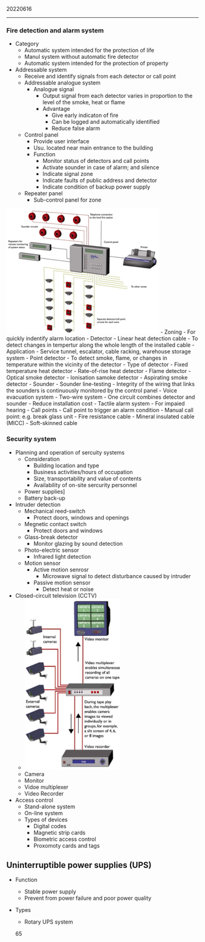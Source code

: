 ﻿20220616

---

### Fire detection and alarm system

- Category
	- Automatic system intended for the protection of life
	- Manul system without automatic fire detector
	- Automatic system intended for the protection of property
- Addressable system
	- Receive and identify signals from each detector or call point
	- Addressable analogue system
		- Analogue signal
			- Output signal from each detector varies in proportion to the level of the smoke, heat or flame
			- Advantage
				- Give early indicaton of fire
				- Can be logged and automatically identified
				- Reduce false alarm
	- Control panel
		- Provide user interface
		- Usu. located near main entrance to the building
		- Function	
			- Monitor status of detectors and call points
			- Activate sounder in case of alarm; and silence
			- Indicate signal zone
			- Indicate faults of public address and detector
			- Indicate condition of backup power supply
	- Repeater panel
		- Sub-control panel for zone
<img src="https://raw.githubusercontent.com/zoe-gif/images/master/20220617101356.png" width="400" height="">
- Zoning
	- For quickly indentify alarm location
- Detector
	- Linear heat detection cable
		- To detect changes in tempertur along the whole length of the installed cable
		- Application
			- Service tunnel, escalator, cable racking, warehouse storage system
	- Point detector
		- To detect smoke, flame, or changes in temperature within the vicinity of the detector
		- Type of detector
			- Fixed temperature heat detector
			- Rate-of-rise heat detector
			- Flame detector
			- Optical smoke detector
			- Ionisation samoke detector
			- Aspirating smoke detector
- Sounder
	-  Sounder line-testing
		- Integrity of the wiring that links the sounders is continuously monitored by the control panel
	- Voice evacuation system
	- Two-wire system
		- One circuit combines detector and sounder
		- Reduce installation cost
	- Tactile alarm system
		-	For impaied hearing
- Call points
	- Call point to trigger an alarm condition
	-	Manual call point: e.g. break glass unit
- Fire resistance cable
	- Mineral insulated cable (MICC)
	- Soft-skinned cable

### Security system

- Planning and operation of sercuity systems
	- Consideration
		- Building location and type
		- Business activities/hours of occupation
		- Size, transportability and value of contents
		- Availability of on-site sercurity personnel
	- Power supplies]
	- Battery back-up
- Intruder detection
	- Mechanical reed-switch
		- Protect doors, windows and openings
	- Megnetic contact switch
		- Protect doors and windows
	- Glass-break detector
		- Monitor glazing by sound detection
	- Photo-electric sensor
		- Infrared light detection
	- Motion sensor
		- Active motion senrosr
			- Microwave signal to detect disturbance caused by intruder
		- Passive motion sensor
			- Detect heat or noise
- Closed-circuit television (CCTV)
	- <img src="https://raw.githubusercontent.com/zoe-gif/images/master/20220624124750.png" width="250" height="">
	- Camera
	- Monitor
	- Vidoe multiplexer
	- Video Recorder
- Access control
	- Stand-alone system
	- On-line system
	- Types of devices
		- Digital codes
		- Magnetic strip cards
		- Biometric access control
		- Proxomoty cards and tags

## Uninterruptible power supplies (UPS)

- Function
	- Stable power supply
	- Prevent from power failure and poor power quality
- Types
	- Rotary UPS system

	65
